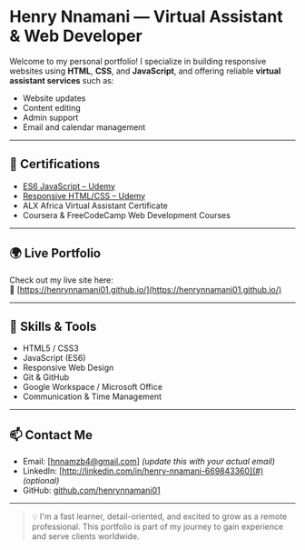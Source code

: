 # Henry Nnamani — Virtual Assistant & Web Developer

Welcome to my personal portfolio! I specialize in building responsive websites using **HTML**, **CSS**, and **JavaScript**, and offering reliable **virtual assistant services** such as:

- Website updates
- Content editing
- Admin support
- Email and calendar management

---

## 📜 Certifications

- [ES6 JavaScript – Udemy](https://ude.my/UC-13a88af8-f18a-4fef-baaa-3e97d1ffe3b)
- [Responsive HTML/CSS – Udemy](https://ude.my/UC-2596a353-d591-4b95-a906-1fe0031f80ad)
- ALX Africa Virtual Assistant Certificate
- Coursera & FreeCodeCamp Web Development Courses

---

## 🌍 Live Portfolio

Check out my live site here:  
🔗 [https://henrynnamani01.github.io/](https://henrynnamani01.github.io/)

---

## 🧰 Skills & Tools

- HTML5 / CSS3
- JavaScript (ES6)
- Responsive Web Design
- Git & GitHub
- Google Workspace / Microsoft Office
- Communication & Time Management

---

## 📫 Contact Me

- Email: [hnnamzb4@gmail.com] *(update this with your actual email)*
- LinkedIn: [http://linkedin.com/in/henry-nnamani-669843360](#) *(optional)*
- GitHub: [github.com/henrynnamani01](https://github.com/henrynnamani01)

---

> 💡 I'm a fast learner, detail-oriented, and excited to grow as a remote professional. This portfolio is part of my journey to gain experience and serve clients worldwide.
